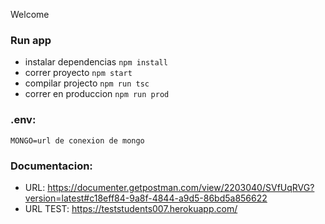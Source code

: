 Welcome


### Run app

* instalar dependencias `npm install`
* correr proyecto `npm start`
* compilar projecto `npm run tsc`
* correr en produccion `npm run prod`
### .env:

```
MONGO=url de conexion de mongo
```
### Documentacion:

* URL: https://documenter.getpostman.com/view/2203040/SVfUqRVG?version=latest#c18eff84-9a8f-4844-a9d5-86bd5a856622
* URL TEST: https://teststudents007.herokuapp.com/
